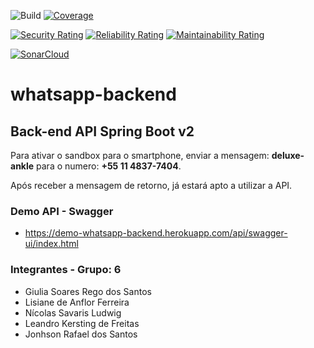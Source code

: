 ![Build](https://github.com/equipe6/whatsapp-backend/workflows/Build/badge.svg?branch=main)
[![Coverage](https://codecov.io/gh/equipe6/whatsapp-backend/branch/main/graph/badge.svg)](https://codecov.io/gh/equipe6/whatsapp-backend)

[![Security Rating](https://sonarcloud.io/api/project_badges/measure?project=equipe6_whatsapp-backend&metric=security_rating)](https://sonarcloud.io/dashboard?id=equipe6_whatsapp-backend)
[![Reliability Rating](https://sonarcloud.io/api/project_badges/measure?project=equipe6_whatsapp-backend&metric=reliability_rating)](https://sonarcloud.io/dashboard?id=equipe6_whatsapp-backend)
[![Maintainability Rating](https://sonarcloud.io/api/project_badges/measure?project=equipe6_whatsapp-backend&metric=sqale_rating)](https://sonarcloud.io/dashboard?id=equipe6_whatsapp-backend)

[![SonarCloud](https://sonarcloud.io/images/project_badges/sonarcloud-white.svg)](https://sonarcloud.io/dashboard?id=equipe6_whatsapp-backend)

# whatsapp-backend

## Back-end API Spring Boot v2

Para ativar o sandbox para o smartphone, enviar a mensagem: **deluxe-ankle** para o numero: **+55 11 4837-7404**.

Após receber a mensagem de retorno, já estará apto a utilizar a API.

### Demo API - Swagger
- https://demo-whatsapp-backend.herokuapp.com/api/swagger-ui/index.html

### Integrantes - Grupo: 6
- Giulia Soares Rego dos Santos
- Lisiane de Anflor Ferreira
- Nícolas Savaris Ludwig
- Leandro Kersting de Freitas
- Jonhson Rafael dos Santos
